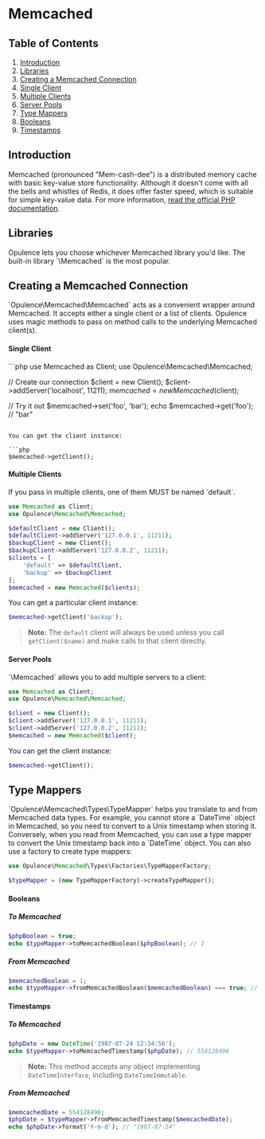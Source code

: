 # Memcached

## Table of Contents
1. [Introduction](#introduction)
2. [Libraries](#libraries)
3. [Creating a Memcached Connection](#creating-memcached-connection)
  1. [Single Client](#single-client)
  2. [Multiple Clients](#multiple-clients)
  3. [Server Pools](#server-pools)
4. [Type Mappers](#type-mappers)
  1. [Booleans](#booleans)
  2. [Timestamps](#timestamps)

<h2 id="introduction">Introduction</h2>
Memcached (pronounced "Mem-cash-dee") is a distributed memory cache with basic key-value store functionality.  Although it doesn't come with all the bells and whistles of Redis, it does offer faster speed, which is suitable for simple key-value data.  For more information, <a href="http://php.net/manual/en/book.memcached.php" target="_blank">read the official PHP documentation</a>.

<h2 id="libraries">Libraries</h2>
Opulence lets you choose whichever Memcached library you'd like.  The built-in library `\Memcached` is the most popular.

<h2 id="creating-memcached-connection">Creating a Memcached Connection</h2>
`Opulence\Memcached\Memcached` acts as a convenient wrapper around Memcached.  It accepts either a single client or a list of clients.  Opulence uses magic methods to pass on method calls to the underlying Memcached client(s).

<h4 id="single-client">Single Client</h4>
```php
use Memcached as Client;
use Opulence\Memcached\Memcached;

// Create our connection
$client = new Client();
$client->addServer('localhost', 11211);
$memcached = new Memcached($client);

// Try it out
$memcached->set('foo', 'bar');
echo $memcached->get('foo'); // "bar"
```

You can get the client instance:

```php
$memcached->getClient();
```

<h4 id="multiple-clients">Multiple Clients</h4>
If you pass in multiple clients, one of them MUST be named `default`.

```php
use Memcached as Client;
use Opulence\Memcached\Memcached;

$defaultClient = new Client();
$defaultClient->addServer('127.0.0.1', 11211);
$backupClient = new Client();
$backupClient->addServer('127.0.0.2', 11211);
$clients = [
    'default' => $defaultClient,
    'backup' => $backupClient
];
$memcached = new Memcached($clients);
```

You can get a particular client instance:

```php
$memcached->getClient('backup');
```

> **Note:** The `default` client will always be used unless you call `getClient($name)` and make calls to that client directly.

<h4 id="server-pools">Server Pools</h4>
`\Memcached` allows you to add multiple servers to a client:

```php
use Memcached as Client;
use Opulence\Memcached\Memcached;

$client = new Client();
$client->addServer('127.0.0.1', 11211);
$client->addServer('127.0.0.2', 11211);
$memcached = new Memcached($client);
```

You can get the client instance:

```php
$memcached->getClient();
```

<h2 id="type-mappers">Type Mappers</h2>
`Opulence\Memcached\Types\TypeMapper` helps you translate to and from Memcached data types.  For example, you cannot store a `DateTime` object in Memcached, so you need to convert to a Unix timestamp when storing it.  Conversely, when you read from Memcached, you can use a type mapper to convert the Unix timestamp back into a `DateTime` object.
You can also use a factory to create type mappers:

```php
use Opulence\Memcached\Types\Factories\TypeMapperFactory;

$typeMapper = (new TypeMapperFactory)->createTypeMapper();
```

<h4 id="booleans">Booleans</h4>

##### To Memcached
```php
$phpBoolean = true;
echo $typeMapper->toMemcachedBoolean($phpBoolean); // 1
```

##### From Memcached
```php
$memcachedBoolean = 1;
echo $typeMapper->fromMemcachedBoolean($memcachedBoolean) === true; // 1
```

<h4 id="timestamps">Timestamps</h4>

##### To Memcached
```php
$phpDate = new DateTime('1987-07-24 12:34:56');
echo $typeMapper->toMemcachedTimestamp($phpDate); // 554128496
```

> **Note:** This method accepts any object implementing `DateTimeInterface`, including `DateTimeImmutable`.

##### From Memcached
```php
$memcachedDate = 554128496;
$phpDate = $typeMapper->fromMemcachedTimestamp($memcachedDate);
echo $phpDate->format('Y-m-d'); // "1987-07-24"
```
